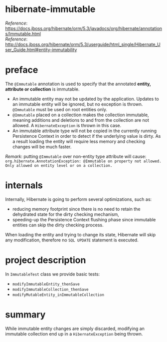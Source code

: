 # hibernate-immutable
_Reference_: https://docs.jboss.org/hibernate/orm/5.3/javadocs/org/hibernate/annotations/Immutable.html  
_Reference_: http://docs.jboss.org/hibernate/orm/5.3/userguide/html_single/Hibernate_User_Guide.html#entity-immutability

# preface
The `@Immutable` annotation is used to specify that the annotated **entity,
attribute or collection** is immutable.

* An immutable entity may not be updated by the application. Updates to 
an immutable entity will be ignored, but no exception is thrown. 
`@Immutable` must be used on root entities only.
* `@Immutable` placed on a collection makes the collection immutable, 
meaning additions and deletions to and from the collection are not 
allowed. A `HibernateException` is thrown in this case.
* An immutable attribute type will not be copied in the currently 
running Persistence Context in order to detect if the underlying 
value is dirty. As a result loading the entity will require less 
memory and checking changes will be much faster.

_Remark_: putting `@Immutable` over non-entity type attribute will cause:
`org.hibernate.AnnotationException: @Immutable on property not allowed. Only allowed on entity level or on a collection.`

# internals
Internally, Hibernate is going to perform several optimizations, such as:
* reducing memory footprint since there is no need to retain the dehydrated 
state for the dirty checking mechanism,
* speeding-up the Persistence Context flushing phase since immutable 
entities can skip the dirty checking process.

When loading the entity and trying to change its state, Hibernate will 
skip any modification, therefore no `SQL UPDATE` statement is executed.

# project description
In `ImmutableTest` class we provide basic tests:
* `modifyImmutableEntity_thenSave`
* `modifyImmutableCollection_thenSave`
* `modifyMutableEntity_inImmutableCollection`

# summary
While immutable entity changes are simply discarded, modifying an 
immutable collection end up in a `HibernateException` being thrown.